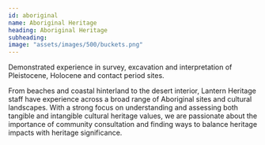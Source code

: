 ```yaml
---
id: aboriginal
name: Aboriginal Heritage
heading: Aboriginal Heritage
subheading: 
image: "assets/images/500/buckets.png"
---
```


Demonstrated experience in survey, excavation and interpretation of Pleistocene, Holocene and contact period sites.


From beaches and coastal hinterland to the desert interior, Lantern Heritage staff have experience across a broad range of Aboriginal sites and cultural landscapes. With a strong focus on understanding and assessing both tangible and intangible cultural heritage values, we are passionate about the importance of community consultation and finding ways to balance heritage impacts with heritage significance.
